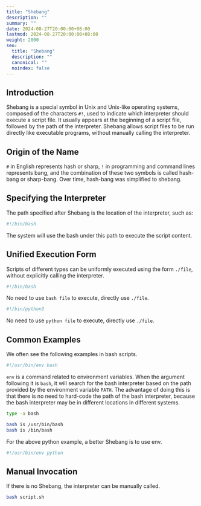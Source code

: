 ```yaml
---
title: "Shebang"
description: ""
summary: ""
date: 2024-08-27T20:00:00+08:00
lastmod: 2024-08-27T20:00:00+08:00
weight: 2000
seo:
  title: "Shebang"
  description: ""
  canonical: ""
  noindex: false
---
```


## Introduction

Shebang is a special symbol in Unix and Unix-like operating systems, composed of the characters `#!`, used to indicate which interpreter should execute a script file. It usually appears at the beginning of a script file, followed by the path of the interpreter.
Shebang allows script files to be run directly like executable programs, without manually calling the interpreter.

## Origin of the Name

`#` in English represents hash or sharp, `!` in programming and command lines represents bang, and the combination of these two symbols is called hash-bang or sharp-bang. Over time, hash-bang was simplified to shebang.

## Specifying the Interpreter

The path specified after Shebang is the location of the interpreter, such as:

```bash {frame="none"}
#!/bin/bash
```

The system will use the bash under this path to execute the script content.

## Unified Execution Form

Scripts of different types can be uniformly executed using the form `./file`, without explicitly calling the interpreter.

```bash {frame="none"}
#!/bin/bash
```

No need to use `bash file` to execute, directly use `./file`.

```bash {frame="none"}
#!/bin/python3
```

No need to use `python file` to execute, directly use `./file`.

## Common Examples

We often see the following examples in bash scripts.

```bash {frame="none"}
#!/usr/bin/env bash
```

`env` is a command related to environment variables.
When the argument following it is `bash`, it will search for the bash interpreter based on the path provided by the environment variable `PATH`.
The advantage of doing this is that there is no need to hard-code the path of the bash interpreter, because the bash interpreter may be in different locations in different systems.

```bash {frame="none"}
type -a bash
```

```bash {frame="none"}
bash is /usr/bin/bash
bash is /bin/bash
```

For the above python example, a better Shebang is to use env.

```bash {frame="none"}
#!/usr/bin/env python
```

## Manual Invocation

If there is no Shebang, the interpreter can be manually called.

```bash {frame="none"}
bash script.sh
```
